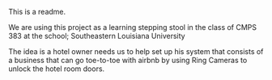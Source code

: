 This is a readme.

We are using this project as a learning stepping stool in the class of CMPS 383 at the school; Southeastern Louisiana University

The idea is a hotel owner needs us to help set up his system that consists of a business that can go toe-to-toe with airbnb by using Ring Cameras to unlock the hotel room doors.
